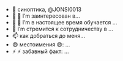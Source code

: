 - 👋 синоптика, @JONSI0013
- 👀 👀 I’m заинтересован в...
- 🌱 🌱 I’m в настоящее время обучается ...
- 💞️ I’m стремится к сотрудничеству в ...
- 📫 как добраться до меня...
- 😄 местоимения 😄: ...
- ⚡ ⚡ забавный факт: ...

<!---
✨ специальный ✨ репозиторий JONSI0013, поскольку его ifiableREADME.md (этот файл) отображается в вашем профиле GitHub.
вы можете нажать на ссылку Предварительный просмотр, чтобы взглянуть на ваши изменения.
--->

